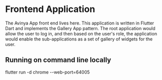 # Frontend Application 

The Avinya App front end lives here. This application is written in Flutter Dart and implements the Gallery App pattern. The root application would allow the user to log in, and then based on the user's role, the application would enable the sub-applications as a set of gallery of widgets for the user. 

## Running on command line locally
flutter run -d chrome --web-port=64005


